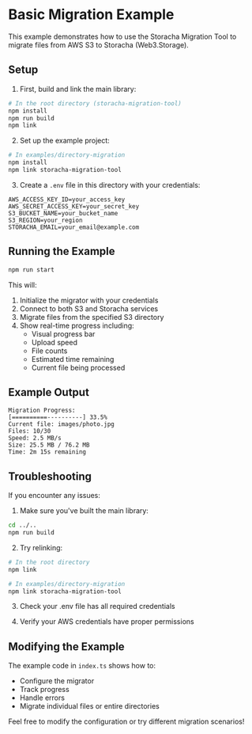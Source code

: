 # Basic Migration Example

This example demonstrates how to use the Storacha Migration Tool to migrate files from AWS S3 to Storacha (Web3.Storage).

## Setup

1. First, build and link the main library:
```bash
# In the root directory (storacha-migration-tool)
npm install
npm run build
npm link
```

2. Set up the example project:
```bash
# In examples/directory-migration
npm install
npm link storacha-migration-tool
```

3. Create a `.env` file in this directory with your credentials:
```env
AWS_ACCESS_KEY_ID=your_access_key
AWS_SECRET_ACCESS_KEY=your_secret_key
S3_BUCKET_NAME=your_bucket_name
S3_REGION=your_region
STORACHA_EMAIL=your_email@example.com
```

## Running the Example

```bash
npm run start
```

This will:
1. Initialize the migrator with your credentials
2. Connect to both S3 and Storacha services
3. Migrate files from the specified S3 directory
4. Show real-time progress including:
   - Visual progress bar
   - Upload speed
   - File counts
   - Estimated time remaining
   - Current file being processed

## Example Output

```
Migration Progress:
[==========----------] 33.5%
Current file: images/photo.jpg
Files: 10/30
Speed: 2.5 MB/s
Size: 25.5 MB / 76.2 MB
Time: 2m 15s remaining
```

## Troubleshooting

If you encounter any issues:

1. Make sure you've built the main library:
```bash
cd ../..
npm run build
```

2. Try relinking:
```bash
# In the root directory
npm link

# In examples/directory-migration
npm link storacha-migration-tool
```

3. Check your .env file has all required credentials

4. Verify your AWS credentials have proper permissions

## Modifying the Example

The example code in `index.ts` shows how to:
- Configure the migrator
- Track progress
- Handle errors
- Migrate individual files or entire directories

Feel free to modify the configuration or try different migration scenarios! 